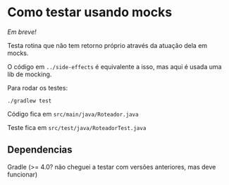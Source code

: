 Como testar usando mocks
======

_Em breve!_

Testa rotina que não tem retorno próprio através da atuação dela em mocks.

O código em `../side-effects` é equivalente a isso, mas aqui é usada uma lib
de mocking.

Para rodar os testes:

    ./gradlew test

Código fica em `src/main/java/Roteador.java`

Teste fica em `src/test/java/RoteadorTest.java`

Dependencias
------
Gradle (>= 4.0? não cheguei a testar com versões anteriores, mas deve funcionar)


